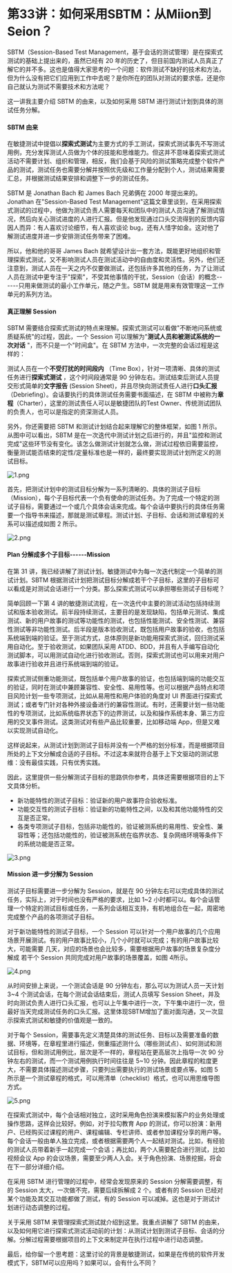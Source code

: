 # 第33讲：如何采用SBTM：从Miion到Seion？

SBTM（Session-Based Test Management，基于会话的测试管理）是在探索式测试的基础上提出来的，虽然已经有 20 年的历史了，但目前国内测试人员真正了解它的并不多。这也是值得大家思考的一个问题：软件测试不缺好的技术和方法，但为什么没有把它们应用到工作中去呢？是你所在的团队对测试的要求低，还是你自己就认为测试不需要技术和方法呢？

这一讲我主要介绍 SBTM 的由来，以及如何采用 SBTM 进行测试计划到具体的测试任务分解。

#### SBTM 由来

在敏捷测试中提倡以**探索式测试**为主要方式的手工测试，探索式测试事先不写测试用例，充分发挥测试人员做为个体的技能和思维能力。但这并不意味着探索式测试活动不需要计划、组织和管理，相反，我们会基于风险的测试策略完成整个软件产品的测试，测试任务也需要分解并按照优先级和工作量分配到个人，测试结果需要汇总，并根据测试结果安排和调整下一步的测试任务。

SBTM 是 Jonathan Bach 和 James Bach 兄弟俩在 2000 年提出来的。Jonathan 在"Session-Based Test Management"这篇文章里谈到，在采用探索式测试的过程中，他做为测试负责人需要每天和团队中的测试人员沟通了解测试情况，然后向关心测试进度的人进行汇报。但是他发现通过口头交流得到的反馈内容因人而异：有人喜欢讨论细节，有人喜欢谈论 bug，还有人惜字如金。这对他了解测试进度并进一步安排测试任务带来了困难。

所以，他和他的哥哥 James Bach 就希望设计出一套方法，既能更好地组织和管理探索式测试，又不影响测试人员在测试活动中的自由度和灵活性。另外，他们还注意到，测试人员在一天之内不仅要做测试，还包括许多其他的任务，为了让测试人员在测试中更专注于"探索"，不受其他事情的干扰，Session（会话）的概念------只用来做测试的最小工作单元，随之产生。SBTM 就是用来有效管理这一工作单元的系列方法。

#### 真正理解 Session

SBTM 需要结合探索式测试的特点来理解。探索式测试可以看做"不断地问系统或质疑系统"的过程，因此，一个 Session 可以理解为"**测试人员和被测试系统的一次对话** "，而不只是一个"时间盒"。在 SBTM 方法中，一次完整的会话过程是这样的：  

测试人员在一个**不受打扰的时间段内** （Time Box），针对一项清晰、具体的测试任务进行**探索式测试** ，这个时间段通常是 90 分钟左右。测试结束后测试人员提交形式简单的**文字报告** (Session Sheet)，并且尽快向测试责任人进行**口头汇报** （Debriefing）。会话要执行的具体测试任务需要书面描述，在 SBTM 中被称为**章程**（Charter），这里的测试责任人可以是敏捷团队的Test Owner、传统测试团队的负责人，也可以是指定的资深测试人员。

另外，你还需要把 SBTM 和测试计划结合起来理解它的整体框架，如图 1 所示。从图中可以看出，SBTM 是在一次迭代中测试计划之后进行的，并且"监控和测试完成"这些环节没有变化。该怎么做测试计划就怎么做，测试过程依旧需要监控，衡量测试能否结束的定性/定量标准也是一样的，最终要实现测试计划所定义的测试目标。


<Image alt="1.png" src="https://s0.lgstatic.com/i/image/M00/00/F1/CgqCHl6qtTuAA56xAAMajLPtzDM856.png"/> 


首先，把测试计划中的测试目标分解为一系列清晰的、具体的测试子目标（Mission），每个子目标代表一个负有使命的测试任务。为了完成一个特定的测试子目标，需要通过一个或几个具体会话来完成。每个会话中要执行的具体任务需要一个指导书来描述，那就是测试章程。测试计划、子目标、会话和测试章程的关系可以描述成如图 2 所示。


<Image alt="2.png" src="https://s0.lgstatic.com/i/image/M00/00/F1/CgqCHl6qtUmANCfSAAGo6eSiPpE214.png"/> 


#### Plan 分解成多个子目标------Mission

在第 31 讲，我已经讲解了测试计划。敏捷测试中为每一次迭代制定一个简单的测试计划。SBTM 根据测试计划把测试目标分解成若干个子目标，这里的子目标可以看成是对测试会话进行一个分类。那么探索式测试可以承担哪些测试子目标呢？

简单回顾一下第 4 讲的敏捷测试流程，在一次迭代中主要的测试活动包括持续测试和版本验收测试。前半段持续测试，主要目的是发现缺陷，包括单元测试、集成测试、新的用户故事的测试等功能性的测试，也包括性能测试、安全性测试、兼容性测试等非功能性测试。后半段是版本验收测试，既包括用户故事的验收，也包括系统端到端的验证。至于测试方式，总体原则是新功能用探索式测试，回归测试采用自动化。至于验收测试，如果团队采用 ATDD、BDD，并且有人手编写自动化测试脚本，可以用测试自动化进行验收测试。否则，探索式测试也可以用来对用户故事进行验收并且进行系统端到端的验证。

探索式测试侧重功能测试，既包括单个用户故事的验证，也包括端到端的功能交互的验证，同时在测试中兼顾兼容性、安全性、易用性等。也可以根据产品特点和项目风险计划一些专项测试，比如从易用性和用户体验的角度对 UI 界面进行探索式测试；或者专门针对各种外接设备进行的兼容性测试。有时，还需要计划一些功能性的专项测试，比如系统临界状态下的边界测试，以及和操作系统本身、第三方应用的交叉事件测试。这类测试对有些产品比较重要，比如移动端 App，但是又难以实现测试自动化。

这样说起来，从测试计划到测试子目标并没有一个严格的划分标准，而是根据项目所处的上下文分解成合适的子目标。不过这本来就符合基于上下文驱动的测试思维：没有最佳实践，只有优秀实践。

因此，这里提供一些分解测试子目标的思路供你参考，具体还需要根据项目的上下文具体分析。

* 新功能特性的测试子目标：验证新的用户故事符合验收标准。
* 功能交互性的测试子目标：验证新的功能特性之间，以及和其他功能特性的交互是否正常。
* 各类专项测试子目标，包括非功能性的，验证被测系统的易用性、安全性、兼容性等；还包括功能性的，验证被测系统在临界状态、复杂网络环境等条件下的系统功能是否正常。


<Image alt="3.png" src="https://s0.lgstatic.com/i/image/M00/00/F1/CgqCHl6qtWaAdRhkAAFdUMgmP_g435.png"/> 


#### Mission 进一步分解为 Session

测试子目标需要进一步分解为 Session，就是在 90 分钟左右可以完成具体的测试任务，实际上，对于时间也没有严格的要求，比如 1\~2 小时都可以。每个会话管理一个特定的测试目标或任务，一系列会话相互支持，有机地组合在一起，周密地完成整个产品的各项测试子目标。

对于新功能特性的测试子目标，一个 Session 可以针对一个用户故事的几个应用场景开展测试。有的用户故事比较小，几个小时就可以完成；有的用户故事比较大，可能需要 几天，对应的场景也会比较多，需要根据用户故事的场景复杂度分解成 若干个 Session 共同完成对用户故事的场景覆盖，如图 4所示。


<Image alt="4.png" src="https://s0.lgstatic.com/i/image/M00/00/F1/CgqCHl6qtW-AVk4EAAGi2_9hd0E998.png"/> 


从时间安排上来说，一个测试会话是 90 分钟左右，那么可以为测试人员一天计划 3\~4 个测试会话，在每个测试会话结束后，测试人员填写 Session Sheet，并及时向测试负责人进行口头汇报，也可以上午集中进行一次，下午集中进行一次，但最好当天完成测试任务的口头汇报。这里体现SBTM增加了面对面沟通，又一次显示探索式测试和敏捷的价值观是一致的。

对于每个 Session，需要事先定义清楚具体的测试任务、目标以及需要准备的数据、环境等，在章程里进行描述，侧重描述测什么（哪些测试点）、如何测试和测试目标，但和测试用例比，层次是不一样的，章程站在更高层次上指导一次 90 分钟左右的测试，而一个测试用例执行时间往往是 5\~10 分钟。因此章程的粒度更大，不需要具体描述测试步骤，只要列出需要执行的测试场景或要点等。如图 5 所示是一个测试章程的格式，可以用清单（checklist）格式，也可以用思维导图方式。


<Image alt="5.png" src="https://s0.lgstatic.com/i/image/M00/00/F1/CgqCHl6qtXeACDb5AAFzeH4p0RU138.png"/> 


在探索式测试中，每个会话相对独立，这时采用角色扮演来模拟客户的业务处理或操作思路，这样会比较好。例如，对于拉勾教育 App 的测试，你可以扮演：新用户、已经购买过课程的用户、课程编辑、专栏讲师、或者参加课程分享的用户等。每个会话一般由单人独立完成，或者根据需要两个人一起结对测试。比如，有经验的测试人员带着新手一起完成一个会话；再比如，两个人需要配合进行测试，比如视频会议 App 的会议场景，需要至少两人入会。关于角色扮演、场景挖掘，将会在下一部分详细介绍。

在采用 SBTM 进行管理的过程中，经常会发现原来的 Session 分解需要调整，有的 Session 太大，一次做不完，需要后续拆解成 2 个。或者有的 Session 已经对某个功能及其交互功能都做了测试，有的 Session 可以减掉。这也是对于测试计划进行动态调整的过程。

关于采用 SBTM 来管理探索式测试就介绍到这里。我重点讲解了 SBTM 的由来，以及如何用它进行探索式测试活动前的计划：从测试计划到测试子目标、会话的分解。分解过程需要根据项目的上下文来制定并在执行过程中进行动态调整。

最后，给你留一个思考题：这里讨论的背景是敏捷测试，如果是在传统的软件开发模式下，SBTM可以应用吗？如果可以，会有什么不同？

